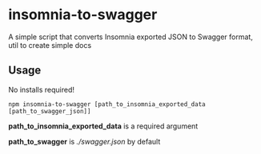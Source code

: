 # insomnia-to-swagger
A simple script that converts Insomnia exported JSON to Swagger format, util to create simple docs   

## Usage

No installs required!

    npm insomnia-to-swagger [path_to_insomnia_exported_data [path_to_swagger_json]]

**path_to_insomnia_exported_data** is a required argument

**path_to_swagger** is *./swagger.json* by default  